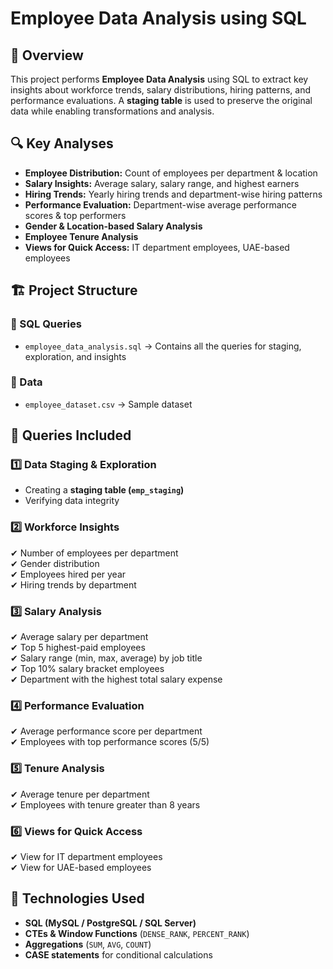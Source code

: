 # Employee Data Analysis using SQL

## 📌 Overview
This project performs **Employee Data Analysis** using SQL to extract key insights about workforce trends, salary distributions, hiring patterns, and performance evaluations. A **staging table** is used to preserve the original data while enabling transformations and analysis.

## 🔍 Key Analyses
- **Employee Distribution:** Count of employees per department & location
- **Salary Insights:** Average salary, salary range, and highest earners
- **Hiring Trends:** Yearly hiring trends and department-wise hiring patterns
- **Performance Evaluation:** Department-wise average performance scores & top performers
- **Gender & Location-based Salary Analysis**
- **Employee Tenure Analysis**
- **Views for Quick Access:** IT department employees, UAE-based employees

## 🏗 Project Structure
### 📂 SQL Queries
- `employee_data_analysis.sql` → Contains all the queries for staging, exploration, and insights

### 📂 Data 
- `employee_dataset.csv` → Sample dataset 

## 🚀 Queries Included
### 1️⃣ Data Staging & Exploration
- Creating a **staging table (`emp_staging`)**
- Verifying data integrity

### 2️⃣ Workforce Insights
✔ Number of employees per department  
✔ Gender distribution  
✔ Employees hired per year  
✔ Hiring trends by department  

### 3️⃣ Salary Analysis
✔ Average salary per department  
✔ Top 5 highest-paid employees  
✔ Salary range (min, max, average) by job title  
✔ Top 10% salary bracket employees  
✔ Department with the highest total salary expense  

### 4️⃣ Performance Evaluation
✔ Average performance score per department  
✔ Employees with top performance scores (5/5)  

### 5️⃣ Tenure Analysis
✔ Average tenure per department  
✔ Employees with tenure greater than 8 years  

### 6️⃣ Views for Quick Access
✔ View for IT department employees  
✔ View for UAE-based employees  

## 🔧 Technologies Used
- **SQL (MySQL / PostgreSQL / SQL Server)**
- **CTEs & Window Functions** (`DENSE_RANK`, `PERCENT_RANK`)
- **Aggregations** (`SUM`, `AVG`, `COUNT`)
- **CASE statements** for conditional calculations
